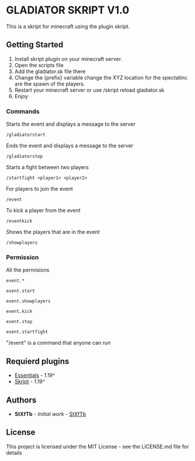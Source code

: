 # GLADIATOR SKRIPT V1.0

This is a skript for minecraft using the plugin skript.

## Getting Started

1. Install skript plugin on your minecraft server.
2. Open the scripts file
3. Add the gladiator.sk file there
4. Change the {prefix} variable change the XYZ location for the spectatinc are the spawn of the players.
5. Restart your minecraft server or use /skript reload gladiator.sk
6. Enjoy

### Commands

Starts the event and displays a message to the server
```
/gladiatorstart
```

Ends the event and displays a message to the server
```
/gladiatorstop
```

Starts a fight between two players
```
/startfight <player1> <player2>
```

For players to join the event
```
/event
```

To kick a player from the event
```
/eventkick
```

Shows the players that are in the event
```
/showplayers
```


### Permission

All the permisions

```
event.*
```

```
event.start
```

```
event.showplayers
```

```
event.kick
```

```
event.stop
```

```
event.startfight
```

"/event" is a command that anyone can run


## Requierd plugins

* [Essentials](https://github.com/SkriptLang/Skript/releases) - 1.19^
* [Skript](https://essentialsx.net/downloads.html?branch=stable) - 1.19^


## Authors

* **StXfTb** - *Initial work* - [StXfTb](https://github.com/StXf1b)


## License

This project is licensed under the MIT License - see the LICENSE.md file for details
